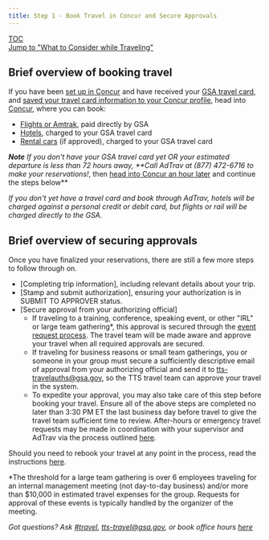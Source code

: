 ```yaml
---
title: Step 1 - Book Travel in Concur and Secure Approvals
---
```


[TOC](/travel-guide-table-of-contents) <br>
[Jump to "What to Consider while Traveling"](/travel-guide-2-travel)

## Brief overview of booking travel

If you have been [set up in Concur](/first-time-travel-get-in-concur) and have received your [GSA travel card](/first-time-travel-travel-card), and [saved your travel card information to your Concur profile](/first-time-travel-complete-concur-profile), head into [Concur](travel.gsa.gov), where you can book: 

* [Flights or Amtrak](/travel-guide-faq/#how-to-book-flights-or-rail), paid directly by GSA
* [Hotels](travel-guide-faq/#book-lodging), charged to your GSA travel card
* [Rental cars](travel-guide-faq/#booking-a-rental-car) (if approved), charged to your GSA travel card

***Note** If you don't have your GSA travel card yet OR your estimated departure is less than 72 hours away, **Call AdTrav at (877) 472-6716 to make your reservations!*, then [head into Concur an hour later](travel.gsa.gov) and continue the steps below**

*If you don't yet have a travel card and book through AdTrav, hotels will be charged against a personal credit or debit card, but flights or rail will be charged directly to the GSA.*

## Brief overview of securing approvals

Once you have finalized your reservations, there are still a few more steps to follow through on.

* [Completing trip information], including relevant details about your trip.
* [Stamp and submit authorization], ensuring your authorization is in SUBMIT TO APPROVER status.
* [Secure approval from your authorizing official]
   * If traveling to a training, conference, speaking event, or other "IRL" or large team gathering*, this approval is secured through the [event request process](https://handbook.18f.gov/attending-conferences/). The travel team will be made aware and approve your travel when all required approvals are secured.
   * If traveling for business reasons or small team gatherings, you or someone in your group must secure a sufficiently descriptive email of approval from your authorizing official and send it to tts-travelauths@gsa.gov, so the TTS travel team can approve your travel in the system. 
   * To expedite your approval, you may also take care of this step before booking your travel. Ensure all of the above steps are completed no later than 3:30 PM ET the last business day before travel to give the travel team sufficient time to review. After-hours or emergency travel requests may be made in coordination with your supervisor and AdTrav via the process outlined [here](/travel-guide-B-after-hours-emergency-travel-authroizations).
   
Should you need to rebook your travel at any point in the process, read the instructions [here](/travel-guide-A-amended-authorizations).
   
*The threshold for a large team gathering is over 6 employees traveling for an internal management meeting (not day-to-day business) and/or more than $10,000 in estimated travel expenses for the group. Requests for approval of these events is typically handled by the organizer of the meeting.

*Got questions? Ask [#travel](https://gsa-tts.slack.com/messages/travel), [tts-travel@gsa.gov](mailto:tts-travel@gsa.gov), or book office hours [here](https://sites.google.com/a/gsa.gov/tts-office-hours/)*
